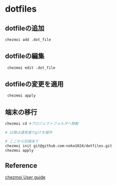 # dotfiles

## dotfileの追加
```bash
chezmoi add .dot_file
```

## dotfileの編集
```bash
 chezmoi edit .dot_file
```

## dotfileの変更を適用
```bash
 chezmoi apply
```

## 端末の移行
```bash
chezmoi cd #プロジェクトフォルダへ移動

# 以降は通常通りgitを操作

# ここから別端末で
chezmoi init git@github.com:noko1024/dotfiles.git
chezmoi apply
```

## Reference
[chezmoi User guide](https://www.chezmoi.io/user-guide/command-overview/#daily-commands)
